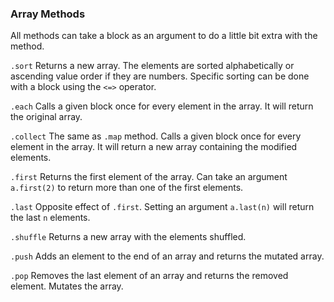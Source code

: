 ### Array Methods

All methods can take a block as an argument to do a little bit extra with the method.

`.sort` Returns a new array. The elements are sorted alphabetically or ascending value order if they are numbers. Specific sorting can be done with a block using the `<=>` operator.

`.each` Calls a given block once for every element in the array. It will return the original array.

`.collect` The same as `.map` method. Calls a given block once for every element in the array. It will return a new array containing the modified elements.

`.first` Returns the first element of the array. Can take an argument `a.first(2)` to return more than one of the first elements.

`.last` Opposite effect of `.first`. Setting an argument  `a.last(n)` will return the last `n` elements.

`.shuffle` Returns a new array with the elements shuffled.

`.push` Adds an element to the end of an array and returns the mutated array.

`.pop` Removes the last element of an array and returns the removed element. Mutates the array.
